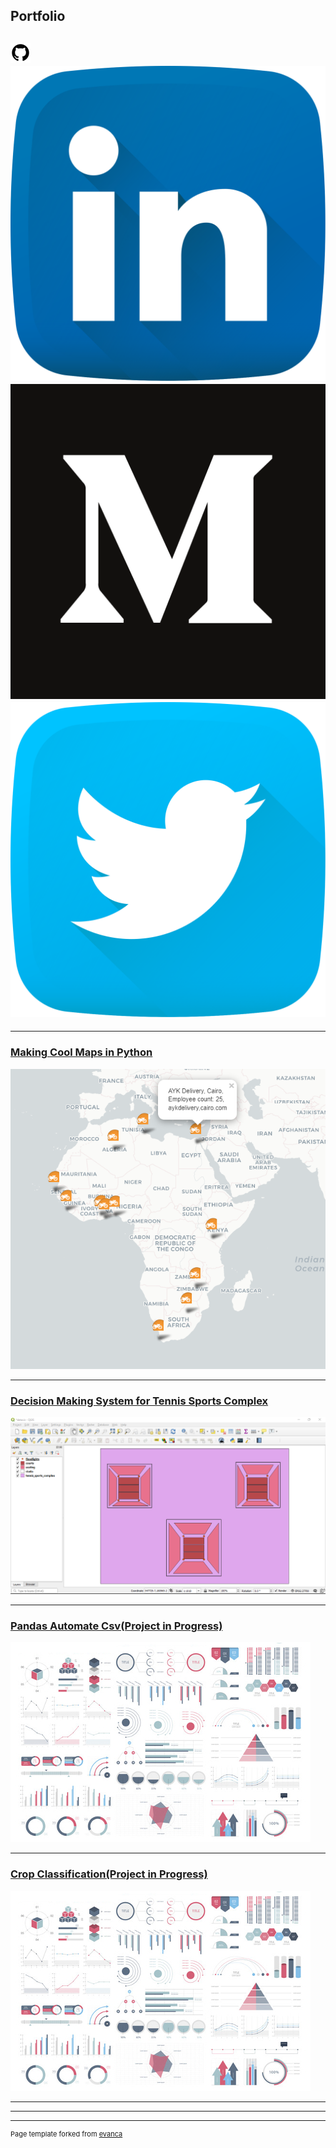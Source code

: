## Portfolio
## <img src="svgs/github.svg?raw=true"/>  <img src="svgs/linkedin.svg?raw=true"/>  <img src="svgs/medium.svg?raw=true"/> <img src="svgs/twitter.svg?raw=true"/> 
---

### [Making Cool Maps in Python](/coolmaps)
<img src="images/snapshot for portfo cool maps.png?raw=true"/>

---
### [Decision Making System for Tennis Sports Complex](/tennissportscomplex)
<img src="images/QGIS screenshot showing the 5 layers.png?raw=true"/>

---
### [Pandas Automate Csv(Project in Progress)]()
<img src="images/dummy_thumbnail.jpg?raw=true"/>

---
### [Crop Classification(Project in Progress)](http://example.com/)
<img src="images/dummy_thumbnail.jpg?raw=true"/>

---

<!--[Project 3 Title](http://example.com/) -->
<!--[Project 4 Title](http://example.com/) -->
<!--[Project 5 Title](http://example.com/) -->

---




---
<p style="font-size:11px">Page template forked from <a href="https://github.com/evanca/quick-portfolio">evanca</a></p>
<!-- Remove above link if you don't want to attibute -->
